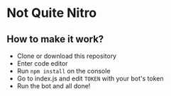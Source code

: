# Not Quite Nitro

## How to make it work?

- Clone or download this repository
- Enter code editor
- Run `npm install` on the console
- Go to index.js and edit `TOKEN` with your bot's token
- Run the bot and all done!
